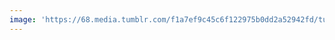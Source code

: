 ```yaml
---
image: 'https://68.media.tumblr.com/f1a7ef9c45c6f122975b0dd2a52942fd/tumblr_obopv7LXWn1tbdx3so1_r1_1280.jpg'
---
```

